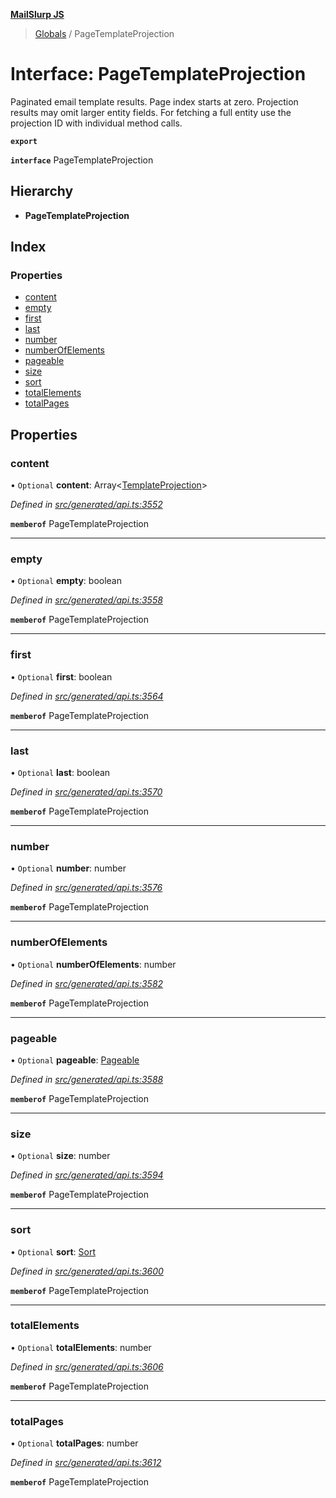 **[MailSlurp JS](../README.md)**

> [Globals](../README.md) / PageTemplateProjection

# Interface: PageTemplateProjection

Paginated email template results. Page index starts at zero. Projection results may omit larger entity fields. For fetching a full entity use the projection ID with individual method calls.

**`export`** 

**`interface`** PageTemplateProjection

## Hierarchy

* **PageTemplateProjection**

## Index

### Properties

* [content](pagetemplateprojection.md#content)
* [empty](pagetemplateprojection.md#empty)
* [first](pagetemplateprojection.md#first)
* [last](pagetemplateprojection.md#last)
* [number](pagetemplateprojection.md#number)
* [numberOfElements](pagetemplateprojection.md#numberofelements)
* [pageable](pagetemplateprojection.md#pageable)
* [size](pagetemplateprojection.md#size)
* [sort](pagetemplateprojection.md#sort)
* [totalElements](pagetemplateprojection.md#totalelements)
* [totalPages](pagetemplateprojection.md#totalpages)

## Properties

### content

• `Optional` **content**: Array\<[TemplateProjection](templateprojection.md)>

*Defined in [src/generated/api.ts:3552](https://github.com/mailslurp/mailslurp-client/blob/a8663d0/src/generated/api.ts#L3552)*

**`memberof`** PageTemplateProjection

___

### empty

• `Optional` **empty**: boolean

*Defined in [src/generated/api.ts:3558](https://github.com/mailslurp/mailslurp-client/blob/a8663d0/src/generated/api.ts#L3558)*

**`memberof`** PageTemplateProjection

___

### first

• `Optional` **first**: boolean

*Defined in [src/generated/api.ts:3564](https://github.com/mailslurp/mailslurp-client/blob/a8663d0/src/generated/api.ts#L3564)*

**`memberof`** PageTemplateProjection

___

### last

• `Optional` **last**: boolean

*Defined in [src/generated/api.ts:3570](https://github.com/mailslurp/mailslurp-client/blob/a8663d0/src/generated/api.ts#L3570)*

**`memberof`** PageTemplateProjection

___

### number

• `Optional` **number**: number

*Defined in [src/generated/api.ts:3576](https://github.com/mailslurp/mailslurp-client/blob/a8663d0/src/generated/api.ts#L3576)*

**`memberof`** PageTemplateProjection

___

### numberOfElements

• `Optional` **numberOfElements**: number

*Defined in [src/generated/api.ts:3582](https://github.com/mailslurp/mailslurp-client/blob/a8663d0/src/generated/api.ts#L3582)*

**`memberof`** PageTemplateProjection

___

### pageable

• `Optional` **pageable**: [Pageable](pageable.md)

*Defined in [src/generated/api.ts:3588](https://github.com/mailslurp/mailslurp-client/blob/a8663d0/src/generated/api.ts#L3588)*

**`memberof`** PageTemplateProjection

___

### size

• `Optional` **size**: number

*Defined in [src/generated/api.ts:3594](https://github.com/mailslurp/mailslurp-client/blob/a8663d0/src/generated/api.ts#L3594)*

**`memberof`** PageTemplateProjection

___

### sort

• `Optional` **sort**: [Sort](sort.md)

*Defined in [src/generated/api.ts:3600](https://github.com/mailslurp/mailslurp-client/blob/a8663d0/src/generated/api.ts#L3600)*

**`memberof`** PageTemplateProjection

___

### totalElements

• `Optional` **totalElements**: number

*Defined in [src/generated/api.ts:3606](https://github.com/mailslurp/mailslurp-client/blob/a8663d0/src/generated/api.ts#L3606)*

**`memberof`** PageTemplateProjection

___

### totalPages

• `Optional` **totalPages**: number

*Defined in [src/generated/api.ts:3612](https://github.com/mailslurp/mailslurp-client/blob/a8663d0/src/generated/api.ts#L3612)*

**`memberof`** PageTemplateProjection
